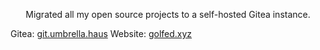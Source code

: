 <p align="center">
  Migrated all my open source projects to a self-hosted Gitea instance.
  
  Gitea: [git.umbrella.haus](https://git.umbrella.haus/ae)
  Website: [golfed.xyz](https://golfed.xyz)
</p>
